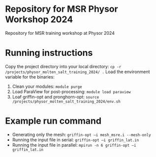 # Repository for MSR Physor Workshop 2024
Repository for MSR training workshop at Physor 2024

# Running instructions
Copy the project directory into your local directory: `cp -r /projects/physor_molten_salt_training_2024/ .`
Load the environment variable for the binaries:
1. Clean your modules: `module purge`
2. Load ParaView for post-processing: `module load paraview`
3. Loaf griffin-opt and pronghorn-opt: `source /projects/physor_molten_salt_training_2024/env.sh`

# Example run command
- Generating only the mesh: `griffin-opt –i mesh_msre.i --mesh-only`
- Running the input file in serial: `griffin-opt –i griffin_lat.in`
- Running the input file in parallel: `mpirun -n 6 griffin-opt –i griffin_lat.in`
